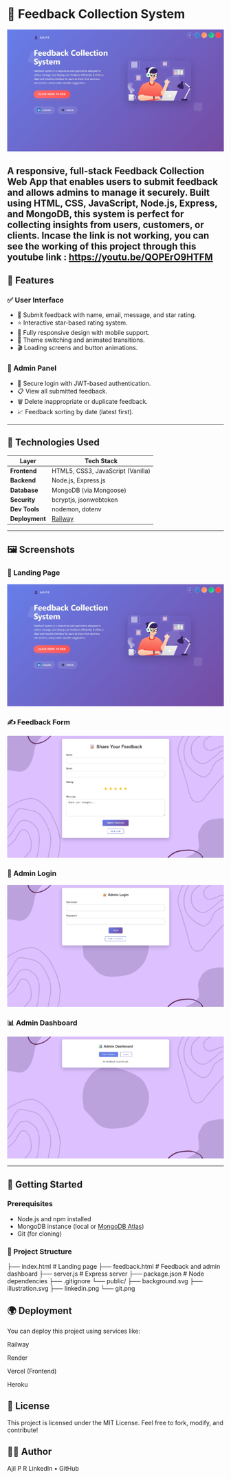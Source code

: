 # 📝 Feedback Collection System

![Project Preview](./images/home.jpeg)

A responsive, full-stack **Feedback Collection Web App** that enables users to submit feedback and allows admins to manage it securely. Built using **HTML, CSS, JavaScript, Node.js, Express, and MongoDB**, this system is perfect for collecting insights from users, customers, or clients.
Incase the link is not working, you can see the working of this project through this youtube link : https://youtu.be/QOPErO9HTFM
---

## 🌟 Features

### ✅ User Interface
- 📄 Submit feedback with name, email, message, and star rating.
- ⭐ Interactive star-based rating system.
- 📱 Fully responsive design with mobile support.
- 🎨 Theme switching and animated transitions.
- 🎬 Loading screens and button animations.

### 🔐 Admin Panel
- 🔐 Secure login with JWT-based authentication.
- 📋 View all submitted feedback.
- 🗑️ Delete inappropriate or duplicate feedback.
- 📈 Feedback sorting by date (latest first).

---

## 🔧 Technologies Used

| Layer       | Tech Stack                                      |
|-------------|-------------------------------------------------|
| **Frontend**| HTML5, CSS3, JavaScript (Vanilla)               |
| **Backend** | Node.js, Express.js                             |
| **Database**| MongoDB (via Mongoose)                          |
| **Security**| bcryptjs, jsonwebtoken                          |
| **Dev Tools**| nodemon, dotenv                                |
| **Deployment**| [Railway](https://railway.app/)               |

---

## 🖼️ Screenshots

### 🎉 Landing Page
![Landing Page](./images/home.jpeg)

### ✍️ Feedback Form
![Feedback Form](./images/feedback.jpeg)

### 🔐 Admin Login
![Admin Login](./images/adminhome.jpeg)

### 📊 Admin Dashboard
![Admin Dashboard](./images/admin.jpeg)


---

## 🚀 Getting Started

### Prerequisites
- Node.js and npm installed
- MongoDB instance (local or [MongoDB Atlas](https://www.mongodb.com/cloud/atlas))
- Git (for cloning)

### 📁 Project Structure

├── index.html              # Landing page
├── feedback.html           # Feedback and admin dashboard
├── server.js               # Express server
├── package.json            # Node dependencies
├── .gitignore
└── public/
    ├── background.svg
    ├── illustration.svg
    ├── linkedin.png
    └── git.png


## 🌍 Deployment
You can deploy this project using services like:

Railway

Render

Vercel (Frontend)

Heroku

## 📄 License
This project is licensed under the MIT License.
Feel free to fork, modify, and contribute!

## 🙋‍♂️ Author
Ajil P R
LinkedIn • GitHub
